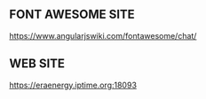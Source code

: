 ## FONT AWESOME SITE
https://www.angularjswiki.com/fontawesome/chat/

## WEB SITE 
https://eraenergy.iptime.org:18093